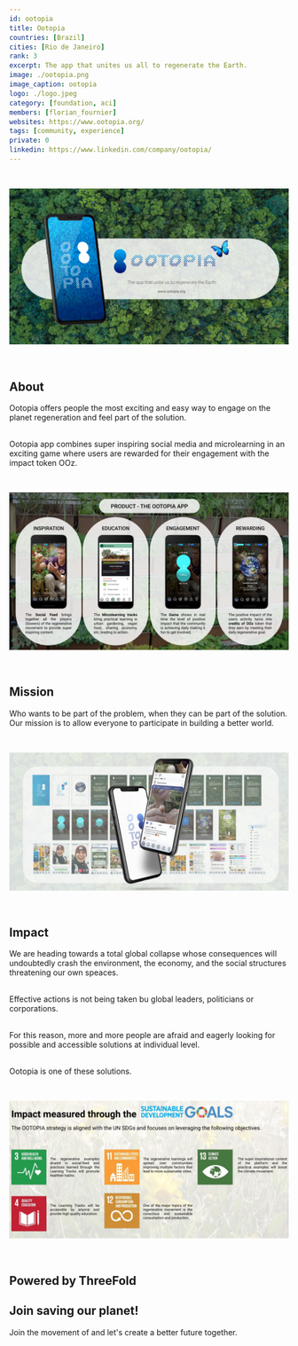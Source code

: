 ```yaml
---
id: ootopia
title: Ootopia
countries: [Brazil]
cities: [Rio de Janeiro]
rank: 3
excerpt: The app that unites us all to regenerate the Earth.
image: ./ootopia.png
image_caption: ootopia
logo: ./logo.jpeg
category: [foundation, aci]
members: [florian_fournier]
websites: https://www.ootopia.org/
tags: [community, experience]
private: 0
linkedin: https://www.linkedin.com/company/ootopia/
---
```



<br/>

![ootopia](./ootopia_header.png)

<br/>


## About

Ootopia offers people the most exciting and easy way to engage on the planet regeneration and feel part of the solution.
<br/>
<br/>

Ootopia app combines super inspiring social media and microlearning in an exciting game where users are rewarded for their engagement with the impact token OOz.

<br/>

![product](./product.png)

<br/>


## Mission

Who wants to be part of the problem, when they can be part of the solution. Our mission is to allow everyone to participate in building a better world.

<br/>

![mission](./mission.png)

<br/>

## Impact

We are heading towards a total global collapse whose consequences will undoubtedly crash the environment, the economy, and the social structures threatening our own speaces.
<br/>
<br/>

Effective actions is not being taken bu global leaders, politicians or corporations.
<br/>
<br/>

For this reason, more and more people are afraid and eagerly looking for possible and accessible solutions at individual level.
<br/>
<br/>

Ootopia is one of these solutions.

<br/>

![impact](./impact.png)

<br/>


## Powered by ThreeFold


## Join saving our planet!

Join the movement of and let's create a better future together.
